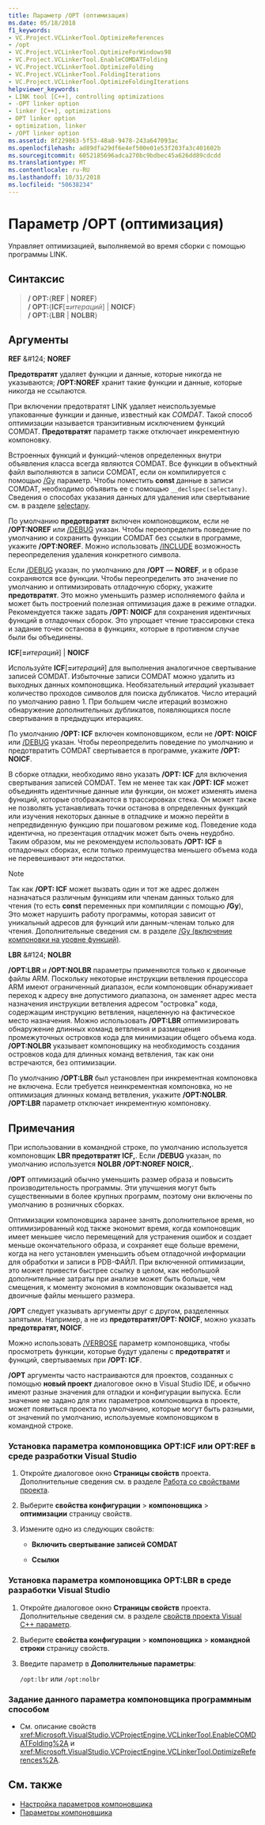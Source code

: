```yaml
---
title: Параметр /OPT (оптимизация)
ms.date: 05/18/2018
f1_keywords:
- VC.Project.VCLinkerTool.OptimizeReferences
- /opt
- VC.Project.VCLinkerTool.OptimizeForWindows98
- VC.Project.VCLinkerTool.EnableCOMDATFolding
- VC.Project.VCLinkerTool.OptimizeFolding
- VC.Project.VCLinkerTool.FoldingIterations
- VC.Project.VCLinkerTool.OptimizeFoldingIterations
helpviewer_keywords:
- LINK tool [C++], controlling optimizations
- -OPT linker option
- linker [C++], optimizations
- OPT linker option
- optimization, linker
- /OPT linker option
ms.assetid: 8f229863-5f53-48a8-9478-243a647093ac
ms.openlocfilehash: ad89dfa29df6e4ef500e01e53f203fa3c401602b
ms.sourcegitcommit: 6052185696adca270bc9bdbec45a626dd89cdcdd
ms.translationtype: MT
ms.contentlocale: ru-RU
ms.lasthandoff: 10/31/2018
ms.locfileid: "50638234"
---
```

# <a name="opt-optimizations"></a>Параметр /OPT (оптимизация)

Управляет оптимизацией, выполняемой во время сборки с помощью программы LINK.

## <a name="syntax"></a>Синтаксис

> **/ OPT:**{**REF** | **NOREF**}<br/>
> **/ OPT:**{**ICF**[**=**_итераций_] | **NOICF**}<br/>
> **/ OPT:**{**LBR** | **NOLBR**}

## <a name="arguments"></a>Аргументы

**REF** &AMP;#124; **NOREF**

**Предотвратят** удаляет функции и данные, которые никогда не указываются; **/OPT:NOREF** хранит такие функции и данные, которые никогда не ссылаются.

При включении предотвратят LINK удаляет неиспользуемые упакованные функции и данные, известный как *COMDAT*. Такой способ оптимизации называется транзитивным исключением функций COMDAT. **Предотвратят** параметр также отключает инкрементную компоновку.

Встроенных функций и функций-членов определенных внутри объявления класса всегда являются COMDAT. Все функции в объектный файл выполняются в записи COMDAT, если он компилируется с помощью [/Gy](../../build/reference/gy-enable-function-level-linking.md) параметр. Чтобы поместить **const** данные в записи COMDAT, необходимо объявить ее с помощью `__declspec(selectany)`. Сведения о способах указания данных для удаления или свертывание см. в разделе [selectany](../../cpp/selectany.md).

По умолчанию **предотвратят** включен компоновщиком, если не **/OPT:NOREF** или [/DEBUG](../../build/reference/debug-generate-debug-info.md) указан. Чтобы переопределить поведение по умолчанию и сохранить функции COMDAT без ссылки в программе, укажите **/OPT:NOREF**. Можно использовать [/INCLUDE](../../build/reference/include-force-symbol-references.md) возможность переопределения удаления конкретного символа.

Если [/DEBUG](../../build/reference/debug-generate-debug-info.md) указан, по умолчанию для **/OPT** — **NOREF**, и в образе сохраняются все функции. Чтобы переопределить это значение по умолчанию и оптимизировать отладочную сборку, укажите **предотвратят**. Это можно уменьшить размер исполняемого файла и может быть построений полезная оптимизация даже в режиме отладки. Рекомендуется также задать **/OPT: NOICF** для сохранения идентичных функций в отладочных сборок. Это упрощает чтение трассировки стека и задание точек останова в функциях, которые в противном случае были бы объединены.

**ICF**\[**=**_итераций_] &#124; **NOICF**

Используйте **ICF**\[**=**_итераций_] для выполнения аналогичное свертывание записей COMDAT. Избыточные записи COMDAT можно удалить из выходных данных компоновщика. Необязательный *итераций* указывает количество проходов символов для поиска дубликатов. Число итераций по умолчанию равно 1. При большем числе итераций возможно обнаружение дополнительных дубликатов, появляющихся после свертывания в предыдущих итерациях.

По умолчанию **/OPT: ICF** включен компоновщиком, если не **/OPT: NOICF** или [/DEBUG](../../build/reference/debug-generate-debug-info.md) указан. Чтобы переопределить поведение по умолчанию и предотвратить COMDAT свертывается в программе, укажите **/OPT: NOICF**.

В сборке отладки, необходимо явно указать **/OPT: ICF** для включения свертывания записей COMDAT. Тем не менее так как **/OPT: ICF** может объединять идентичные данные или функции, он может изменять имена функций, которые отображаются в трассировках стека. Он может также не позволять устанавливать точки останова в определенных функций или изучения некоторых данные в отладчике и можно перейти в непредвиденную функцию при пошаговом режиме код. Поведение кода идентична, но презентация отладчик может быть очень неудобно. Таким образом, мы не рекомендуем использовать **/OPT: ICF** в отладочных сборках, если только преимущества меньшего объема кода не перевешивают эти недостатки.

> [!NOTE]
> Так как **/OPT: ICF** может вызвать один и тот же адрес должен назначаться различным функциям или членам данных только для чтения (то есть **const** переменных при компиляции с помощью **/Gy**), Это может нарушить работу программы, которая зависит от уникальный адресов для функций или данным-членам только для чтения. Дополнительные сведения см. в разделе [/Gy (включение компоновки на уровне функций)](../../build/reference/gy-enable-function-level-linking.md).

**LBR** &AMP;#124; **NOLBR**

**/OPT:LBR** и **/OPT:NOLBR** параметры применяются только к двоичные файлы ARM. Поскольку некоторые инструкции ветвления процессора ARM имеют ограниченный диапазон, если компоновщик обнаруживает переход к адресу вне допустимого диапазона, он заменяет адрес места назначения инструкции ветвления адресом "островка" кода, содержащим инструкцию ветвления, нацеленную на фактическое место назначения. Можно использовать **/OPT:LBR** оптимизировать обнаружение длинных команд ветвления и размещения промежуточных островков кода для минимизации общего объема кода. **/OPT:NOLBR** указывает компоновщику на необходимость создания островков кода для длинных команд ветвления, так как они встречаются, без оптимизации.

По умолчанию **/OPT:LBR** был установлен при инкрементная компоновка не включена. Если требуется неинкрементная компоновка, но не оптимизация длинных команд ветвления, укажите **/OPT:NOLBR**. **/OPT:LBR** параметр отключает инкрементную компоновку.

## <a name="remarks"></a>Примечания

При использовании в командной строке, по умолчанию используется компоновщик **LBR предотвратят ICF,**. Если **/DEBUG** указан, по умолчанию используется **NOLBR /OPT:NOREF NOICR,**.

**/OPT** оптимизаций обычно уменьшить размер образа и повысить производительность программы. Эти улучшения могут быть существенными в более крупных программ, поэтому они включены по умолчанию в розничных сборках.

Оптимизации компоновщика заранее занять дополнительное время, но оптимизированный код также экономит время, когда компоновщик имеет меньшее число перемещений для устранения ошибок и создает меньше окончательного образа, и сохраняет еще больше времени, когда на него установлен уменьшить объем отладочной информации для обработки и записи в PDB-ФАЙЛ. При включенной оптимизации, это может привести быстрее ссылку в целом, как небольшой дополнительные затраты при анализе может быть больше, чем смещения, к моменту экономия в компоновщик оказывается над двоичные файлы меньшего размера.

**/OPT** следует указывать аргументы друг с другом, разделенных запятыми. Например, а не из **предотвратят/OPT: NOICF**, можно указать **предотвратят, NOICF**.

Можно использовать [/VERBOSE](../../build/reference/verbose-print-progress-messages.md) параметр компоновщика, чтобы просмотреть функции, которые будут удалены с **предотвратят** и функций, свертываемых при **/OPT: ICF**.

**/OPT** аргументы часто настраиваются для проектов, созданных с помощью **новый проект** диалоговое окно в Visual Studio IDE, и обычно имеют разные значения для отладки и конфигурации выпуска. Если значение не задано для этих параметров компоновщика в проекте, может появиться проекта по умолчанию, которые могут быть разными, от значений по умолчанию, используемые компоновщиком в командной строке.

### <a name="to-set-the-opticf-or-optref-linker-option-in-the-visual-studio-development-environment"></a>Установка параметра компоновщика OPT:ICF или OPT:REF в среде разработки Visual Studio

1. Откройте диалоговое окно **Страницы свойств** проекта. Дополнительные сведения см. в разделе [Работа со свойствами проекта](../../ide/working-with-project-properties.md).

1. Выберите **свойства конфигурации** > **компоновщика** > **оптимизации** страницу свойств.

1. Измените одно из следующих свойств:

   - **Включить свертывание записей COMDAT**

   - **Ссылки**

### <a name="to-set-the-optlbr-linker-option-in-the-visual-studio-development-environment"></a>Установка параметра компоновщика OPT:LBR в среде разработки Visual Studio

1. Откройте диалоговое окно **Страницы свойств** проекта. Дополнительные сведения см. в разделе [свойств проекта Visual C++ параметр](../../ide/working-with-project-properties.md).

1. Выберите **свойства конфигурации** > **компоновщика** > **командной строки** страницу свойств.

1. Введите параметр в **Дополнительные параметры**:

   `/opt:lbr` или `/opt:nolbr`

### <a name="to-set-this-linker-option-programmatically"></a>Задание данного параметра компоновщика программным способом

- См. описание свойств <xref:Microsoft.VisualStudio.VCProjectEngine.VCLinkerTool.EnableCOMDATFolding%2A> и <xref:Microsoft.VisualStudio.VCProjectEngine.VCLinkerTool.OptimizeReferences%2A>.

## <a name="see-also"></a>См. также

- [Настройка параметров компоновщика](../../build/reference/setting-linker-options.md)
- [Параметры компоновщика](../../build/reference/linker-options.md)
